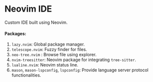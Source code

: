 # Neovim IDE

Custom IDE built using Neovim.

#### Packages:

1) `lazy.nvim`: Global package manager.
2) `telescope.nvim`: Fuzzy finder for files.
3) `neo-tree.nvim` : Browse file using explorer.
4) `nvim-treesitter`: Neovim package for integrating `tree-sitter`.
5) `lualine.nvim`: Neovim status line.
6) `mason`, `mason-lspconfig`, `lspconfig`: Provide language server protocol functionalities. 
